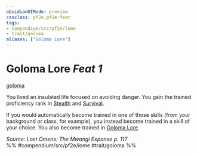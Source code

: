 ```yaml
---
obsidianUIMode: preview
cssclass: pf2e,pf2e-feat
tags:
- compendium/src/pf2e/lome
- trait/goloma
aliases: ["Goloma Lore"]
---
```

# Goloma Lore  *Feat 1*  
[goloma](../../rules/traits/goloma-lome.md)  


You lived an insulated life focused on avoiding danger. You gain the trained proficiency rank in [Stealth](../skills.md#Stealth) and [Survival](../skills.md#Survival).

If you would automatically become trained in one of those skills (from your background or class, for example), you instead become trained in a skill of your choice. You also become trained in [Goloma Lore](../skills.md#Lore).

*Source: Lost Omens: The Mwangi Expanse p. 117*  
%% #compendium/src/pf2e/lome #trait/goloma %%
